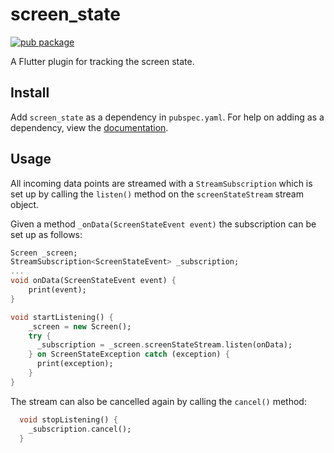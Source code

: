 # screen_state
[![pub package](https://img.shields.io/pub/v/screen_state.svg)](https://pub.dartlang.org/packages/screen_state)

A Flutter plugin for tracking the screen state.

## Install
Add ```screen_state``` as a dependency in  `pubspec.yaml`.
For help on adding as a dependency, view the [documentation](https://flutter.io/using-packages/).

## Usage
All incoming data points are streamed with a `StreamSubscription` which is set up by calling the `listen()` method on the `screenStateStream` stream object.

Given a method `_onData(ScreenStateEvent event)` the subscription can be set up as follows:
```dart
Screen _screen;
StreamSubscription<ScreenStateEvent> _subscription;
...
void onData(ScreenStateEvent event) {
    print(event);
}

void startListening() {
    _screen = new Screen();
    try {
      _subscription = _screen.screenStateStream.listen(onData);
    } on ScreenStateException catch (exception) {
      print(exception);
    }
}
```

The stream can also be cancelled again by calling the `cancel()` method:

```dart
  void stopListening() {
    _subscription.cancel();
  }
```